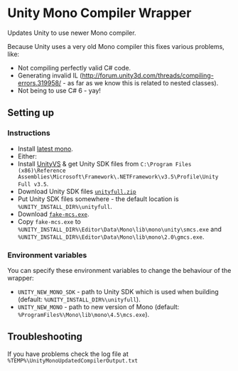 # Unity Mono Compiler Wrapper

Updates Unity to use newer Mono compiler. 

Because Unity uses a very old Mono compiler this fixes various problems, like:
* Not compiling perfectly valid C# code.
* Generating invalid IL (http://forum.unity3d.com/threads/compiling-errors.319958/ - as far as we know this is related to nested classes).
* Not being to use C# 6 - yay!

## Setting up

### Instructions
- Install [latest mono](http://www.mono-project.com/download/).
- Either:
 - Install [UnityVS](http://unityvs.com/) & get Unity SDK files from `C:\Program Files (x86)\Reference Assemblies\Microsoft\Framework\.NETFramework\v3.5\Profile\Unity Full v3.5`.
 - Download Unity SDK files [`unityfull.zip`](https://github.com/tinylabproductions/unity-mono-compiler-wrapper/releases/)
- Put Unity SDK files somewhere - the default location is `%UNITY_INSTALL_DIR%\unityfull`.
- Download [`fake-mcs.exe`](https://github.com/tinylabproductions/unity-mono-compiler-wrapper/releases/).
- Copy `fake-mcs.exe` to `%UNITY_INSTALL_DIR%\Editor\Data\Mono\lib\mono\unity\smcs.exe` and `%UNITY_INSTALL_DIR%\Editor\Data\Mono\lib\mono\2.0\gmcs.exe`.

### Environment variables

You can specify these environment variables to change the behaviour of the wrapper:

* `UNITY_NEW_MONO_SDK` - path to Unity SDK which is used when building (default: `%UNITY_INSTALL_DIR%\unityfull`).
* `UNITY_NEW_MONO` - path to new version of Mono (default: `%ProgramFiles%\Mono\lib\mono\4.5\mcs.exe`).

## Troubleshooting

If you have problems check the log file at `%TEMP%\UnityMonoUpdatedCompilerOutput.txt`
